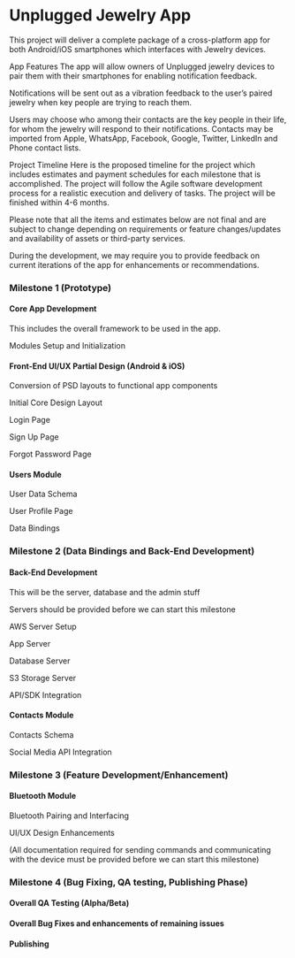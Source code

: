 # Unplugged Jewelry App

This project will deliver a complete package of a cross-platform app for both Android/iOS smartphones which interfaces with Jewelry devices.

App Features
The app will allow owners of Unplugged jewelry devices to pair them with their smartphones for enabling notification feedback.

Notifications will be sent out as a vibration feedback to the user’s paired jewelry when key people are trying to reach them.

Users may choose who among their contacts are the key people in their life, for whom the jewelry will respond to their notifications. Contacts may be imported from Apple, WhatsApp, Facebook, Google, Twitter, LinkedIn and Phone contact lists. 

Project Timeline
Here is the proposed timeline for the project which includes estimates and payment schedules for each milestone that is accomplished. The project will follow the Agile software development process for a realistic execution and delivery of tasks. The project will be finished within 4-6 months.

Please note that all the items and estimates below are not final and are subject to change depending on requirements or feature changes/updates and availability of assets or third-party services.

During the development, we may require you to provide feedback on current iterations of the app for enhancements or recommendations.

### Milestone 1 (Prototype)
#### Core App Development
This includes the overall framework to be used in the app. 

Modules Setup and Initialization 
#### Front-End UI/UX Partial Design (Android & iOS)
Conversion of PSD layouts to functional app components

Initial Core Design Layout 

Login Page

Sign Up Page

Forgot Password Page

#### Users Module
User Data Schema

User Profile Page

Data Bindings

### Milestone 2 (Data Bindings and Back-End Development)
#### Back-End Development
This will be the server, database and the admin stuff

Servers should be provided before we can start this milestone

AWS Server Setup

App Server

Database Server

S3 Storage Server

API/SDK Integration

#### Contacts Module
Contacts Schema

Social Media API Integration

### Milestone 3 (Feature Development/Enhancement)
#### Bluetooth Module
Bluetooth Pairing and Interfacing

UI/UX Design Enhancements

(All documentation required for sending commands and communicating with the device must be provided before we can start this milestone)

### Milestone 4 (Bug Fixing, QA testing, Publishing Phase)
#### Overall QA Testing (Alpha/Beta)
#### Overall Bug Fixes and enhancements of remaining issues
#### Publishing
